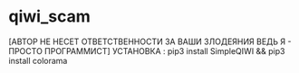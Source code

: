 
# qiwi_scam
  [АВТОР НЕ НЕСЕТ ОТВЕТСТВЕННОСТИ ЗА ВАШИ ЗЛОДЕЯНИЯ
ВЕДЬ Я - ПРОСТО ПРОГРАММИСТ]
УСТАНОВКА :
pip3 install SimpleQIWI && pip3 install colorama
